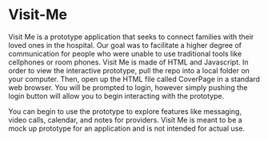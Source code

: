 # Visit-Me
Visit Me is a prototype application that seeks to connect families with their loved ones in the hospital. Our goal was to facilitate a higher degree of 
communication for people who were unable to use traditional tools like cellphones or room phones. Visit Me is made of HTML and Javascript. In order to 
view the interactive prototype, pull the repo into a local folder on your computer. Then, open up the HTML file called CoverPage in a standard web browser.
You will be prompted to login, however simply pushing the login button will allow you to begin interacting with the prototype. 

You can begin to use the prototype to explore features like messaging, video calls, calendar, and notes for providers. Visit Me is meant to be a mock up 
prototype for an application and is not intended for actual use. 
